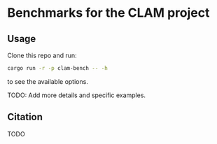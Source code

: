 # Benchmarks for the CLAM project

## Usage

Clone this repo and run:

```sh
cargo run -r -p clam-bench -- -h
```

to see the available options.

TODO: Add more details and specific examples.

## Citation

TODO
